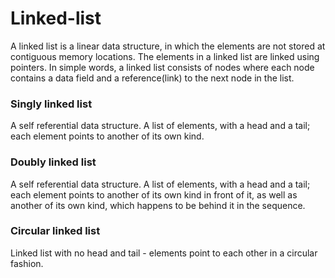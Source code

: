 # Linked-list
A linked list is a linear data structure, in which the elements are not stored at contiguous memory locations. The elements in a linked list are linked using pointers. In simple words, a linked list consists of nodes where each node contains a data field and a reference(link) to the next node in the list.
### Singly linked list
A self referential data structure. A list of elements, with a head and a tail; each element points to another of its own kind.
### Doubly linked list
 A self referential data structure. A list of elements, with a head and a tail; each element points to another of its own kind in front of it, as well as another of its own kind, which happens to be behind it in the sequence.
 ### Circular linked list
 Linked list with no head and tail - elements point to each other in a circular fashion.
 
